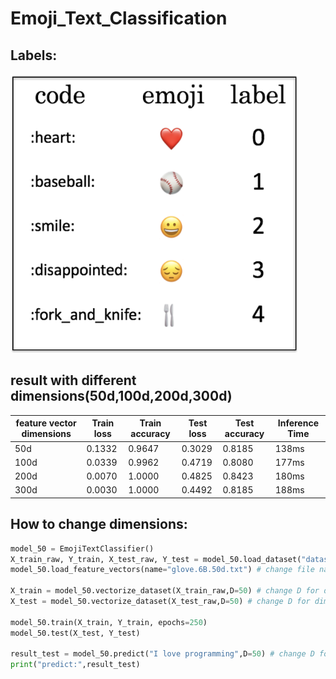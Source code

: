 # Emoji_Text_Classification

## Labels:
!["labels"](https://github.com/Moein-Moatali-2006/DeepLearning/blob/main/Text_Classification/labels.png)

## result with different dimensions(50d,100d,200d,300d)

|feature vector dimensions|Train loss|Train accuracy|Test loss|Test accuracy|Inference Time|
|-------------------------|----------|--------------|---------|-------------|--------------|
|50d|0.1332|0.9647|0.3029|0.8185|138ms|
|100d|0.0339|0.9962|0.4719|0.8080|177ms|
|200d|0.0070|1.0000|0.4825|0.8423|180ms|
|300d|0.0030|1.0000|0.4492|0.8185|188ms|

## How to change dimensions:
```python 
model_50 = EmojiTextClassifier()
X_train_raw, Y_train, X_test_raw, Y_test = model_50.load_dataset("dataset/train.csv", "dataset/test.csv")
model_50.load_feature_vectors(name="glove.6B.50d.txt") # change file name

X_train = model_50.vectorize_dataset(X_train_raw,D=50) # change D for dimension
X_test = model_50.vectorize_dataset(X_test_raw,D=50) # change D for dimension

model_50.train(X_train, Y_train, epochs=250)
model_50.test(X_test, Y_test)

result_test = model_50.predict("I love programming",D=50) # change D for dimension
print("predict:",result_test)
```